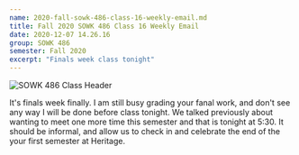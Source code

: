```yaml
---
name: 2020-fall-sowk-486-class-16-weekly-email.md
title: Fall 2020 SOWK 486 Class 16 Weekly Email
date: 2020-12-07 14.26.16
group: SOWK 486
semester: Fall 2020
excerpt: "Finals week class tonight"
---
```


![SOWK 486 Class Header](https://jacobrcampbell.com/assets/media/2020-fall-sowk-486-class-header.png "SOWK 486 Class Header")

It's finals week finally. I am still busy grading your fanal work, and don't see any way I will be done before class tonight. We talked previously about wanting to meet one more time this semester and that is tonight at 5:30. It should be informal, and allow us to check in and celebrate the end of the your first semester at Heritage.
